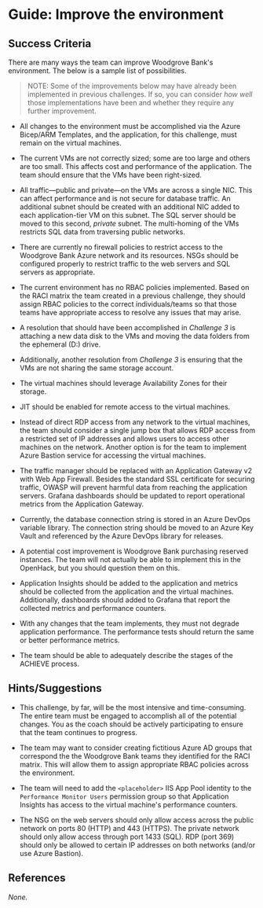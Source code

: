 # Guide: Improve the environment

## Success Criteria
There are many ways the team can improve Woodgrove Bank's environment. The below is a sample list of possibilities.

> NOTE: Some of the improvements below may have already been implemented in previous challenges. If so, you can consider _how well_ those implementations have been and whether they require any further improvement.

* All changes to the environment must be accomplished via the Azure Bicep/ARM Templates, and the application, for this challenge, must remain on the virtual machines.

* The current VMs are not correctly sized; some are too large and others are too small. This affects cost and performance of the application. The team should ensure that the VMs have been right-sized.

* All traffic&mdash;public and private&mdash;on the VMs are across a single NIC. This can affect performance and is not secure for database traffic. An additional subnet should be created with an additional NIC added to each application-tier VM on this subnet. The SQL server should be moved to this second, _private_ subnet. The multi-homing of the VMs restricts SQL data from traversing public networks.

* There are currently no firewall policies to restrict access to the Woodgrove Bank Azure network and its resources. NSGs should be configured properly to restrict traffic to the web servers and SQL servers as appropriate.

* The current environment has no RBAC policies implemented. Based on the RACI matrix the team created in a previous challenge, they should assign RBAC policies to the correct individuals/teams so that those teams have appropriate access to resolve any issues that may arise.

* A resolution that should have been accomplished in _Challenge 3_ is attaching a new data disk to the VMs and moving the data folders from the ephemeral (D:) drive.

* Additionally, another resolution from _Challenge 3_ is ensuring that the VMs are not sharing the same storage account.

* The virtual machines should leverage Availability Zones for their storage.

* JIT should be enabled for remote access to the virtual machines.

* Instead of direct RDP access from any network to the virtual machines, the team should consider a single jump box that allows RDP access from a restricted set of IP addresses and allows users to access other machines on the network. Another option is for the team to implement Azure Bastion service for accessing the virtual machines.

* The traffic manager should be replaced with an Application Gateway v2 with Web App Firewall. Besides the standard SSL certificate for securing traffic, OWASP will prevent harmful data from reaching the application servers. Grafana dashboards should be updated to report operational metrics from the Application Gateway.

* Currently, the database connection string is stored in an Azure DevOps variable library. The connection string should be moved to an Azure Key Vault and referenced by the Azure DevOps library for releases.

* A potential cost improvement is Woodgrove Bank purchasing reserved instances. The team will not actually be able to implement this in the OpenHack, but you should question them on this.

* Application Insights should be added to the application and metrics should be collected from the application and the virtual machines. Additionally, dashboards should added to Grafana that report the collected metrics and performance counters.

* With any changes that the team implements, they must not degrade application performance. The performance tests should return the same or better performance metrics.

* The team should be able to adequately describe the stages of the ACHIEVE process.

## Hints/Suggestions
* This challenge, by far, will be the most intensive and time-consuming. The entire team must be engaged to accomplish all of the potential changes. You as the coach should be actively participating to ensure that the team continues to progress.

* The team may want to consider creating fictitious Azure AD groups that correspond the the Woodgrove Bank teams they identified for the RACI matrix. This will allow them to assign appropriate RBAC policies across the environment.

* The team will need to add the `<placeholder>` IIS App Pool identity to the `Performance Monitor Users` permission group so that Application Insights has access to the virtual machine's performance counters.

* The NSG on the web servers should only allow access across the public network on ports 80 (HTTP) and 443 (HTTPS). The private network should only allow access through port 1433 (SQL). RDP (port 369) should only be allowed to certain IP addresses on both networks (and/or use Azure Bastion). 

## References
_None._